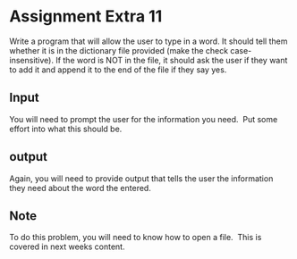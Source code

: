 # Assignment Extra 11

Write a program that will allow the user to type in a word. It should tell them whether it is in the dictionary file provided (make the check case-insensitive). If the word is NOT in the file, it should ask the user if they want to add it and append it to the end of the file if they say yes.

## Input

You will need to prompt the user for the information you need.  Put some effort into what this should be.

## output

Again, you will need to provide output that tells the user the information they need about the word the entered.

## Note

To do this problem, you will need to know how to open a file.  This is covered in next weeks content.
